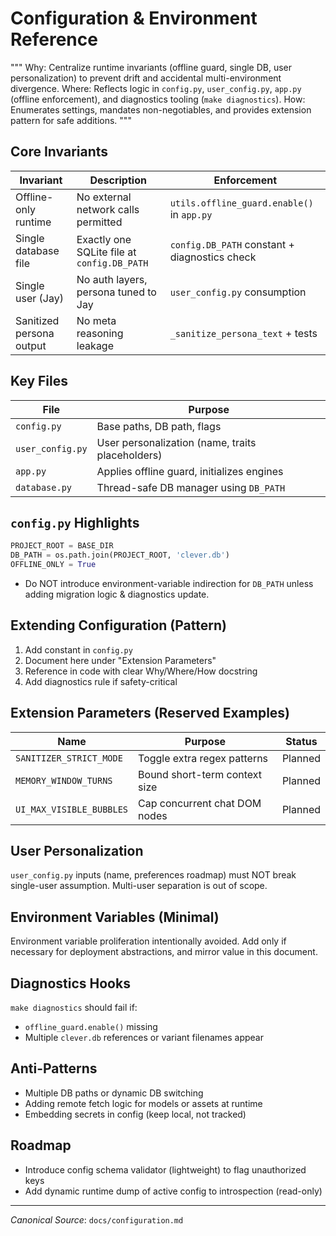 # Configuration & Environment Reference

"""
Why: Centralize runtime invariants (offline guard, single DB, user personalization) to prevent drift and accidental multi-environment divergence.
Where: Reflects logic in `config.py`, `user_config.py`, `app.py` (offline enforcement), and diagnostics tooling (`make diagnostics`).
How: Enumerates settings, mandates non-negotiables, and provides extension pattern for safe additions.
"""

## Core Invariants
| Invariant | Description | Enforcement |
|-----------|-------------|-------------|
| Offline-only runtime | No external network calls permitted | `utils.offline_guard.enable()` in `app.py` |
| Single database file | Exactly one SQLite file at `config.DB_PATH` | `config.DB_PATH` constant + diagnostics check |
| Single user (Jay) | No auth layers, persona tuned to Jay | `user_config.py` consumption |
| Sanitized persona output | No meta reasoning leakage | `_sanitize_persona_text` + tests |

## Key Files
| File | Purpose |
|------|---------|
| `config.py` | Base paths, DB path, flags |
| `user_config.py` | User personalization (name, traits placeholders) |
| `app.py` | Applies offline guard, initializes engines |
| `database.py` | Thread-safe DB manager using `DB_PATH` |

## `config.py` Highlights
```python
PROJECT_ROOT = BASE_DIR
DB_PATH = os.path.join(PROJECT_ROOT, 'clever.db')
OFFLINE_ONLY = True
```
- Do NOT introduce environment-variable indirection for `DB_PATH` unless adding migration logic & diagnostics update.

## Extending Configuration (Pattern)
1. Add constant in `config.py`
2. Document here under "Extension Parameters"
3. Reference in code with clear Why/Where/How docstring
4. Add diagnostics rule if safety-critical

## Extension Parameters (Reserved Examples)
| Name | Purpose | Status |
|------|---------|--------|
| `SANITIZER_STRICT_MODE` | Toggle extra regex patterns | Planned |
| `MEMORY_WINDOW_TURNS` | Bound short-term context size | Planned |
| `UI_MAX_VISIBLE_BUBBLES` | Cap concurrent chat DOM nodes | Planned |

## User Personalization
`user_config.py` inputs (name, preferences roadmap) must NOT break single-user assumption. Multi-user separation is out of scope.

## Environment Variables (Minimal)
Environment variable proliferation intentionally avoided. Add only if necessary for deployment abstractions, and mirror value in this document.

## Diagnostics Hooks
`make diagnostics` should fail if:
- `offline_guard.enable()` missing
- Multiple `clever.db` references or variant filenames appear

## Anti-Patterns
- Multiple DB paths or dynamic DB switching
- Adding remote fetch logic for models or assets at runtime
- Embedding secrets in config (keep local, not tracked)

## Roadmap
- Introduce config schema validator (lightweight) to flag unauthorized keys
- Add dynamic runtime dump of active config to introspection (read-only)

---
*Canonical Source*: `docs/configuration.md`
